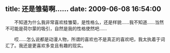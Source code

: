 title: 还是雏菊啊……
date: 2009-06-08 16:54:00
---

　　不知道为什么我非常喜欢桂雏菊，是性格么，还是样貌……我不知道……当然不可能是荷尔蒙的吸引，自然是我的性格使然吧……

　　哎……怎么说都是动漫人物，所谓的喜欢也不是真正的喜欢吧，我太执着于词汇了。我还是更喜欢多变且有趣的现实。
